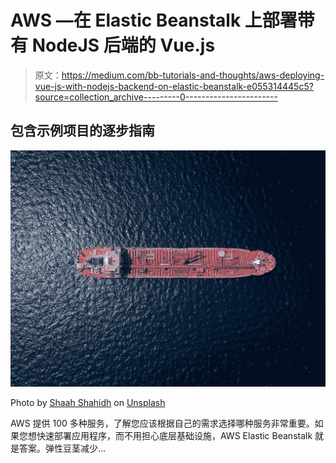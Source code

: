 # AWS —在 Elastic Beanstalk 上部署带有 NodeJS 后端的 Vue.js

> 原文：<https://medium.com/bb-tutorials-and-thoughts/aws-deploying-vue-js-with-nodejs-backend-on-elastic-beanstalk-e055314445c5?source=collection_archive---------0----------------------->

## 包含示例项目的逐步指南

![](img/25bb8f8b406d8d9d60384d0ffd6c1768.png)

Photo by [Shaah Shahidh](https://unsplash.com/@shaahshahidh?utm_source=medium&utm_medium=referral) on [Unsplash](https://unsplash.com?utm_source=medium&utm_medium=referral)

AWS 提供 100 多种服务，了解您应该根据自己的需求选择哪种服务非常重要。如果您想快速部署应用程序，而不用担心底层基础设施，AWS Elastic Beanstalk 就是答案。弹性豆茎减少…